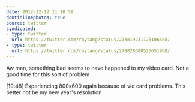 ```yaml
---
date: 2012-12-12 11:10:59
dontinlinephotos: true
source: twitter
syndicated:
- type: twitter
  url: https://twitter.com/roytang/status/278819231125106688/
- type: twitter
  url: https://twitter.com/roytang/status/278828688525651968/
---
```


Aw man, something bad seems to have happened to my video card. Not a good time for this sort of problem

<time>[19:48]</time> Experiencing 800x600 again because of vid card problems. This better not be my new year's resolution